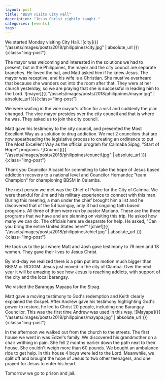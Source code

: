 ```yaml
---
layout: post
title: "BBSM visits City Hall"
description: "Jesus Christ rightly taught."
categories: [events]
tags:
---
```


We started Monday visiting City Hall.
![city]({{ "/assets/images/posts/2018/philippines/city.jpg" | absolute_url }}){:class="img-post"}

The mayor was welcoming and interested in the solutions we had to present, but in the Philippines, the mayor and the city council are separate branches.  He loved the hat, and Matt asked him if he knew Jesus.  The mayor was receptive, and his wife is a Christian.  She must've overheard that because she wanders out into the room after that.  They were at her church yesterday, so we are praying that she is successful in leading him to the Lord.
![mayor]({{ "/assets/images/posts/2018/philippines/mayor.jpg" | absolute_url }}){:class="img-post"}

We were waiting in the vice mayor's office for a visit and suddenly the plan changed.  The vice mayor presides over the city council and that is where he was.  They asked us to join the city council.

Matt gave his testimony to the city council, and presented the Most Excellent Way as a solution to drug addiction.  We met 2 councilors that are now spearheading the legislative process to creating an ordinance to put The Most Excellent Way as the official program for Calmaba Sipag, "Start of Hope" programs.
![Council]({{ "/assets/images/posts/2018/philippines/council.jpg" | absolute_url }}){:class="img-post"}

Thank you Councilor Alcasid for commiting to take the hope of Jesus based addiction recovery to a national level and Councilor Hernandez "team Champion" for championing BBSM in Calamba.

The next person we met was the Chief of Police for the City of Calmba.  We were thankful for Jim and his military experience to connect with this man.  During this meeting, a man under the chief brought him a list and he discovered that of the 54 barngay, only 3 had ongoing faith based programs.  All three of them were run by pastor Mariano.  These are the three programs that we have and are planning on visiting this trip.  He asked how many we can do.  The officials here are desparate for help.   He asked, "Can you bring the entire United States here?"
![chief]({{ "/assets/images/posts/2018/philippines/chief.jpg" | absolute_url }}){:class="img-post"}

He took us to the jail where Matt and Josh gave testimony to 76 men and 18 women.  They gave their lives to Jesus Christ.

By mid-day we realized there is a plan put into motion much bigger than BBSM or RCGGM.  Jesus just moved in the city of Clamba.  Over the next year it will be amazing to see how Jesus is reaching addicts, with support of the city and the local barangay.

We visited the Barangay Mayapa for the Sipag.  

Matt gave a moving testimony to God's redemption and Keith clearly explained the Gospel.  After Andrew gave his testimony highlighting God's power to restore, he led to Christ 20 people, including one Barangay Councilor. This was the first time Andrew was used in this way.
![Mayapa]({{ "/assets/images/posts/2018/philippines/mayapa.jpg" | absolute_url }}){:class="img-post"}

In the afternoon we walked out from the church to the streets.  The first house we went in was Edzel's family.  We discovered his grandmother on a chair writhing in pain.  She fell 2 months earlier down the path next to their house.  She couldn't weigh more than 60 pounds.  We bought an ambulance ride to get help.  In this house 4 boys were led to the Lord.  Meanwhile, we split off and brought the hope of Jesus to two other teenagers, and one prayed for Jesus to enter his heart.

Tomorrow we go to prison and jail.